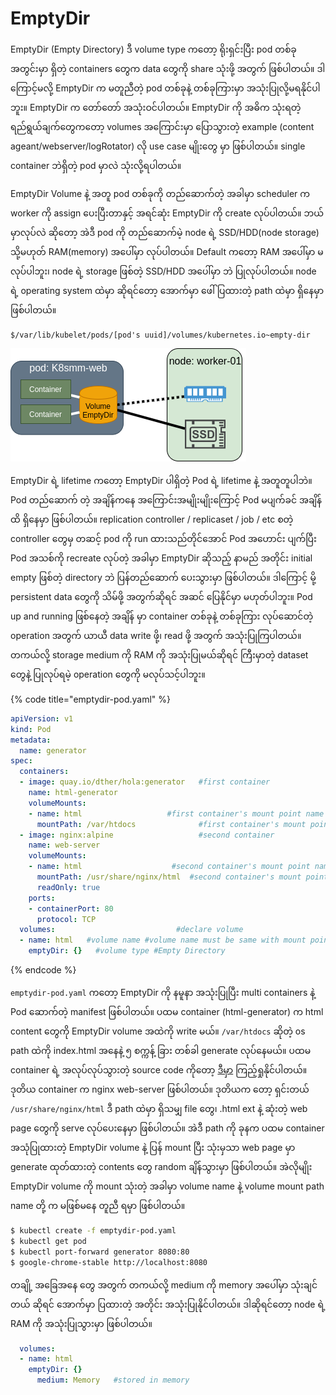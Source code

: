# EmptyDir

EmptyDir \(Empty Directory\) ဒီ volume type ကတော့ ရိုးရှင်းပြီး pod တစ်ခု အတွင်းမှာ ရှိတဲ့ containers တွေက data တွေကို share သုံးဖို့ အတွက် ဖြစ်ပါတယ်။ ဒါကြောင့်မလို့ EmptyDir က မတူညီတဲ့ pod တစ်ခုနဲ့ တစ်ခုကြားမှာ အသုံးပြုလို့မရနိုင်ပါဘူး။ EmptyDir က တော်တော် အသုံးဝင်ပါတယ်။ EmptyDir ကို အဓိက သုံးရတဲ့ ရည်ရွယ်ချက်တွေကတော့ volumes အကြောင်းမှာ ပြောသွားတဲ့ example \(content ageant/webserver/logRotator\) လို use case မျိုးတွေ မှာ ဖြစ်ပါတယ်။ single container ဘဲရှိတဲ့ pod မှာလဲ သုံးလို့ရပါတယ်။

  EmptyDir Volume နဲ့ အတူ pod တစ်ခုကို တည်ဆောက်တဲ့ အခါမှာ scheduler က worker ကို assign ပေးပြီးတာနှင့် အရင်ဆုံး EmptyDir ကို create လုပ်ပါတယ်။ ဘယ်မှာလုပ်လဲ ဆိုတော့ အဲဒီ pod ကို တည်ဆောက်မဲ့ node ရဲ့ SSD/HDD\(node storage\) သို့မဟုတ် RAM\(memory\) အပေါ်မှာ လုပ်ပါတယ်။ Default ကတော့ RAM အပေါ်မှာ မလုပ်ပါဘူး၊ node ရဲ့ storage ဖြစ်တဲ့ SSD/HDD အပေါ်မှာ ဘဲ ပြုလုပ်ပါတယ်။ node ရဲ့ operating system ထဲမှာ ဆိုရင်တော့ အောက်မှာ ဖေါ်ပြထားတဲ့ path ထဲမှာ ရှိနေမှာဖြစ်ပါတယ်။

```text
$/var/lib/kubelet/pods/[pod's uuid]/volumes/kubernetes.io~empty-dir
```

![EmptyDir](../.gitbook/assets/emptydir.png)

 EmptyDir ရဲ့ lifetime ကတော့ EmptyDir ပါရှိတဲ့ Pod ရဲ့ lifetime နဲ့ အတူတူပါဘဲ။ Pod တည်ဆောက် တဲ့ အချိန်ကနေ အကြောင်းအမျိုးမျိုးကြောင့် Pod မပျက်ခင် အချိန်ထိ ရှိနေမှာ ဖြစ်ပါတယ်။ replication controller / replicaset / job / etc စတဲ့ controller တွေမှ တဆင့် pod ကို run ထားသည်တိုင်အောင် Pod အဟောင်း ပျက်ပြီး Pod အသစ်ကို recreate လုပ်တဲ့ အခါမှာ EmptyDir ဆိုသည့် နာမည် အတိုင်း initial empty ဖြစ်တဲ့ directory ဘဲ ပြန်တည်ဆောက် ပေးသွားမှာ ဖြစ်ပါတယ်။ ဒါကြောင့် မို့ persistent data တွေကို သိမ်ဖို့ အတွက်ဆိုရင် အဆင် ပြေနိုင်မှာ မဟုတ်ပါဘူး။ Pod up and running ဖြစ်နေတဲ့ အချိန် မှာ container တစ်ခုနဲ့ တစ်ခုကြား လုပ်ဆောင်တဲ့ operation အတွက် ယာယီ data write ဖို့၊ read ဖို့ အတွက် အသုံးပြုကြပါတယ်။ တကယ်လို့ storage medium ကို RAM ကို အသုံးပြုမယ်ဆိုရင် ကြီးမှာတဲ့ dataset တွေနဲ့ ပြုလုပ်ရမဲ့ operation တွေကို မလုပ်သင့်ပါဘူး။

{% code title="emptydir-pod.yaml" %}
```yaml
apiVersion: v1
kind: Pod
metadata:
  name: generator
spec:
  containers:
  - image: quay.io/dther/hola:generator   #first container
    name: html-generator
    volumeMounts:
    - name: html                   #first container's mount point name
      mountPath: /var/htdocs              #first container's mount point
  - image: nginx:alpine                   #second container
    name: web-server
    volumeMounts:
    - name: html                    #second container's mount point name
      mountPath: /usr/share/nginx/html  #second container's mount point
      readOnly: true
    ports:
    - containerPort: 80
      protocol: TCP
  volumes:                           #declare volume
  - name: html   #volume name #volume name must be same with mount point name
    emptyDir: {}   #volume type #Empty Directory
```
{% endcode %}

`emptydir-pod.yaml` ကတော့ EmptyDir ကို နမူနာ အသုံးပြုပြီး multi containers နဲ့ Pod ဆောက်တဲ့ manifest ဖြစ်ပါတယ်။ ပထမ container \(html-generator\) က html content တွေကို EmptyDir volume အထဲကို write မယ်။ `/var/htdocs` ဆိုတဲ့ os path ထဲကို index.html အနေနဲ့ ၅ စက္ကန့် ခြား တစ်ခါ generate လုပ်နေမယ်။ ပထမ container ရဲ့ အလုပ်လုပ်သွားတဲ့ source code ကိုတော့ [ဒီမှာ](https://github.com/mm-k8s-ug/generator) ကြည့်ရှုနိုင်ပါတယ်။ ဒုတိယ container က nginx web-server ဖြစ်ပါတယ်။ ဒုတိယက တော့ ရှင်းတယ် `/usr/share/nginx/html` ဒီ path ထဲမှာ ရှိသမျှ file တွေ၊ .html ext နဲ့ ဆုံးတဲ့ web page တွေကို serve လုပ်ပေးနေမှာ ဖြစ်ပါတယ်။ အဲဒီ path ကို ခုနက ပထမ container အသုံပြုထားတဲ့ EmptyDir volume နဲ့ ပြန် mount ပြီး သုံးမှသာ web page မှာ generate ထုတ်ထားတဲ့ contents တွေ random ချိန်သွားမှာ ဖြစ်ပါတယ်။ အဲလိုမျိုး EmptyDir volume ကို mount သုံးတဲ့ အခါမှာ volume name နဲ့ volume mount path name တို့ က မဖြစ်မနေ တူညီ ရမှာ ဖြစ်ပါတယ်။ 

```bash
$ kubectl create -f emptydir-pod.yaml
$ kubectl get pod
$ kubectl port-forward generator 8080:80
$ google-chrome-stable http://localhost:8080
```

တချို့ အခြေအနေ တွေ အတွက် တကယ်လို့ medium ကို memory အပေါ်မှာ သုံးချင်တယ် ဆိုရင် အောက်မှာ ပြထားတဲ့ အတိုင်း အသုံးပြုနိုင်ပါတယ်။ ဒါဆိုရင်တော့ node ရဲ့ RAM ကို အသုံးပြုသွားမှာ ဖြစ်ပါတယ်။

```yaml
  volumes:                           
  - name: html   
    emptyDir: {}
      medium: Memory   #stored in memory   
```

